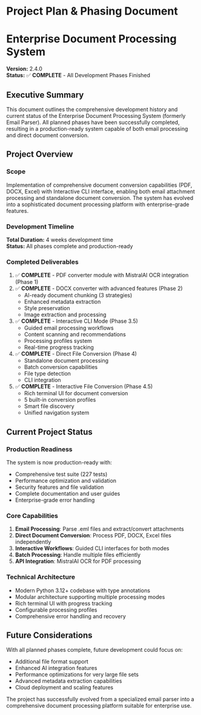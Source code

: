 # Project Plan & Phasing Document
# Enterprise Document Processing System

**Version:** 2.4.0  
**Status:** ✅ **COMPLETE** - All Development Phases Finished

## Executive Summary

This document outlines the comprehensive development history and current status of the Enterprise Document Processing System (formerly Email Parser). All planned phases have been successfully completed, resulting in a production-ready system capable of both email processing and direct document conversion.

## Project Overview

### Scope
Implementation of comprehensive document conversion capabilities (PDF, DOCX, Excel) with Interactive CLI interface, enabling both email attachment processing and standalone document conversion. The system has evolved into a sophisticated document processing platform with enterprise-grade features.

### Development Timeline
**Total Duration:** 4 weeks development time  
**Status:** All phases complete and production-ready

### Completed Deliverables

1. ✅ **COMPLETE** - PDF converter module with MistralAI OCR integration (Phase 1)
2. ✅ **COMPLETE** - DOCX converter with advanced features (Phase 2)
   - AI-ready document chunking (3 strategies)
   - Enhanced metadata extraction
   - Style preservation
   - Image extraction and processing
3. ✅ **COMPLETE** - Interactive CLI Mode (Phase 3.5)
   - Guided email processing workflows
   - Content scanning and recommendations
   - Processing profiles system
   - Real-time progress tracking
4. ✅ **COMPLETE** - Direct File Conversion (Phase 4)
   - Standalone document processing
   - Batch conversion capabilities
   - File type detection
   - CLI integration
5. ✅ **COMPLETE** - Interactive File Conversion (Phase 4.5)
   - Rich terminal UI for document conversion
   - 5 built-in conversion profiles
   - Smart file discovery
   - Unified navigation system

## Current Project Status

### Production Readiness
The system is now production-ready with:
- Comprehensive test suite (227 tests)
- Performance optimization and validation
- Security features and file validation
- Complete documentation and user guides
- Enterprise-grade error handling

### Core Capabilities
1. **Email Processing**: Parse .eml files and extract/convert attachments
2. **Direct Document Conversion**: Process PDF, DOCX, Excel files independently
3. **Interactive Workflows**: Guided CLI interfaces for both modes
4. **Batch Processing**: Handle multiple files efficiently
5. **API Integration**: MistralAI OCR for PDF processing

### Technical Architecture
- Modern Python 3.12+ codebase with type annotations
- Modular architecture supporting multiple processing modes
- Rich terminal UI with progress tracking
- Configurable processing profiles
- Comprehensive error handling and recovery

## Future Considerations

With all planned phases complete, future development could focus on:
- Additional file format support
- Enhanced AI integration features
- Performance optimizations for very large file sets
- Advanced metadata extraction capabilities
- Cloud deployment and scaling features

The project has successfully evolved from a specialized email parser into a comprehensive document processing platform suitable for enterprise use.
